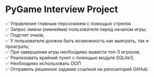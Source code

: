 # PyGame Interview Project

✅ Управление главным персонажем с помощью стрелок <br>
✅ Запрос имени (никнейма) пользователя перед началом игры;<br>
✅ Подсчет очков;<br>
✅ У пользователя должна быть возможность как выиграть, так и проиграть;<br>
✅ При завершении игры необходимо вывести топ-5 игроков;<br>
✅ Реализовать крайний пункт с помощью модуля SQLite3;<br>
✅ Необходимо использовать ООП<br>
✅ Отправить решенное задание ссылкой на репозиторий GitHub.<br>
